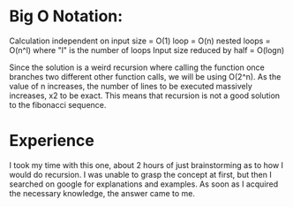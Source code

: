 # Big O Notation:

Calculation independent on input size = O(1)
loop = O(n)
nested loops = O(n^l) where "l" is the number of loops
Input size reduced by half = O(logn)

Since the solution is a weird recursion where calling the function once branches two different other function calls, we will be using O(2^n).
As the value of n increases, the number of lines to be executed massively increases, x2 to be exact. This means that recursion is not a good solution to the fibonacci sequence.

# Experience 

I took my time with this one, about 2 hours of just brainstorming as to how I would do recursion. I was unable to grasp the concept at first, but then I searched on google for explanations and examples. As soon as I acquired the necessary knowledge, the answer came to me.